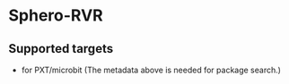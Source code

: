 # Sphero-RVR


## Supported targets

* for PXT/microbit
(The metadata above is needed for package search.)


